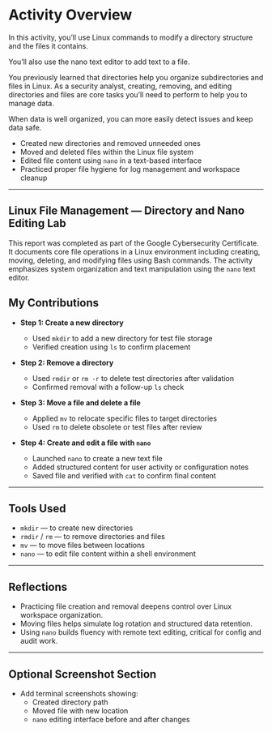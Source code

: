 # Activity Overview
In this activity, you’ll use Linux commands to modify a directory structure and the files it contains.

You’ll also use the nano text editor to add text to a file.

You previously learned that directories help you organize subdirectories and files in Linux. As a security analyst, creating, removing, and editing directories and files are core tasks you’ll need to perform to help you to manage data.

When data is well organized, you can more easily detect issues and keep data safe.
- Created new directories and removed unneeded ones  
- Moved and deleted files within the Linux file system  
- Edited file content using `nano` in a text-based interface  
- Practiced proper file hygiene for log management and workspace cleanup  

---

## Linux File Management — Directory and Nano Editing Lab

This report was completed as part of the Google Cybersecurity Certificate. It documents core file operations in a Linux environment including creating, moving, deleting, and modifying files using Bash commands. The activity emphasizes system organization and text manipulation using the `nano` text editor.

## My Contributions

- **Step 1: Create a new directory**
  - Used `mkdir` to add a new directory for test file storage  
  - Verified creation using `ls` to confirm placement  

- **Step 2: Remove a directory**
  - Used `rmdir` or `rm -r` to delete test directories after validation  
  - Confirmed removal with a follow-up `ls` check  

- **Step 3: Move a file and delete a file**
  - Applied `mv` to relocate specific files to target directories  
  - Used `rm` to delete obsolete or test files after review  

- **Step 4: Create and edit a file with `nano`**
  - Launched `nano` to create a new text file  
  - Added structured content for user activity or configuration notes  
  - Saved file and verified with `cat` to confirm final content  

---

## Tools Used

- `mkdir` — to create new directories  
- `rmdir` / `rm` — to remove directories and files  
- `mv` — to move files between locations  
- `nano` — to edit file content within a shell environment  

---

## Reflections

- Practicing file creation and removal deepens control over Linux workspace organization.  
- Moving files helps simulate log rotation and structured data retention.  
- Using `nano` builds fluency with remote text editing, critical for config and audit work.

---

## Optional Screenshot Section

- Add terminal screenshots showing:
  - Created directory path  
  - Moved file with new location  
  - `nano` editing interface before and after changes
